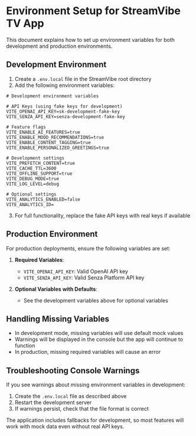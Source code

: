# Environment Setup for StreamVibe TV App

This document explains how to set up environment variables for both development and production environments.

## Development Environment

1. Create a `.env.local` file in the StreamVibe root directory
2. Add the following environment variables:

```
# Development environment variables

# API Keys (using fake keys for development)
VITE_OPENAI_API_KEY=sk-development-fake-key
VITE_SENZA_API_KEY=senza-development-fake-key

# Feature flags
VITE_ENABLE_AI_FEATURES=true
VITE_ENABLE_MOOD_RECOMMENDATIONS=true
VITE_ENABLE_CONTENT_TAGGING=true
VITE_ENABLE_PERSONALIZED_GREETINGS=true

# Development settings
VITE_PREFETCH_CONTENT=true
VITE_CACHE_TTL=3600
VITE_OFFLINE_SUPPORT=true
VITE_DEBUG_MODE=true
VITE_LOG_LEVEL=debug

# Optional settings
VITE_ANALYTICS_ENABLED=false
VITE_ANALYTICS_ID=
```

3. For full functionality, replace the fake API keys with real keys if available

## Production Environment

For production deployments, ensure the following variables are set:

1. **Required Variables**:
   - `VITE_OPENAI_API_KEY`: Valid OpenAI API key
   - `VITE_SENZA_API_KEY`: Valid Senza Platform API key

2. **Optional Variables with Defaults**:
   - See the development variables above for optional variables

## Handling Missing Variables

- In development mode, missing variables will use default mock values
- Warnings will be displayed in the console but the app will continue to function
- In production, missing required variables will cause an error

## Troubleshooting Console Warnings

If you see warnings about missing environment variables in development:

1. Create the `.env.local` file as described above
2. Restart the development server
3. If warnings persist, check that the file format is correct

The application includes fallbacks for development, so most features will work with mock data even without real API keys. 